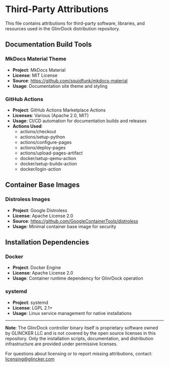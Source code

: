 # Third-Party Attributions

This file contains attributions for third-party software, libraries, and resources used in the GlinrDock distribution repository.

## Documentation Build Tools

### MkDocs Material Theme
- **Project**: MkDocs Material
- **License**: MIT License
- **Source**: https://github.com/squidfunk/mkdocs-material
- **Usage**: Documentation site theme and styling

### GitHub Actions
- **Project**: GitHub Actions Marketplace Actions
- **Licenses**: Various (Apache 2.0, MIT)
- **Usage**: CI/CD automation for documentation builds and releases
- **Actions Used**:
  - actions/checkout
  - actions/setup-python
  - actions/configure-pages
  - actions/deploy-pages
  - actions/upload-pages-artifact
  - docker/setup-qemu-action
  - docker/setup-buildx-action
  - docker/login-action

## Container Base Images

### Distroless Images
- **Project**: Google Distroless
- **License**: Apache License 2.0
- **Source**: https://github.com/GoogleContainerTools/distroless
- **Usage**: Minimal container base image for security

## Installation Dependencies

### Docker
- **Project**: Docker Engine
- **License**: Apache License 2.0
- **Usage**: Container runtime dependency for GlinrDock operation

### systemd
- **Project**: systemd
- **License**: LGPL 2.1+
- **Usage**: Linux service management for native installations

---

**Note**: The GlinrDock controller binary itself is proprietary software owned by GLINCKER LLC and is not covered by the open source licenses in this repository. Only the installation scripts, documentation, and distribution infrastructure are provided under permissive licenses.

For questions about licensing or to report missing attributions, contact: licensing@glincker.com